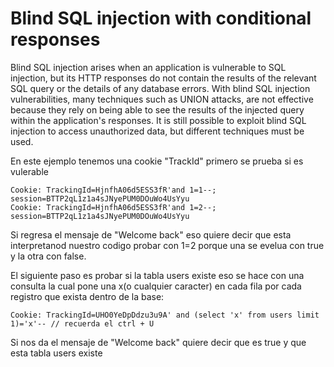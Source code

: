 
# Blind SQL injection with conditional responses

Blind SQL injection arises when an application is vulnerable to SQL injection, but its HTTP responses do not contain the 
results of the relevant SQL query or the details of any database errors.
With blind SQL injection vulnerabilities, many techniques such as UNION attacks,
are not effective because they rely on being able to see the results of the injected query within the application's responses.
It is still possible to exploit blind SQL injection to access unauthorized data, but different techniques must be used.

En este ejemplo tenemos una cookie "TrackId" primero se prueba si es vulerable 

```
Cookie: TrackingId=HjnfhA06d5ESS3fR'and 1=1--; session=BTTP2qL1z1a4sJNyePUM0DOuWo4UsYyu
Cookie: TrackingId=HjnfhA06d5ESS3fR'and 1=2--; session=BTTP2qL1z1a4sJNyePUM0DOuWo4UsYyu
```

Si regresa el mensaje de "Welcome back" eso quiere decir que esta interpretanod nuestro codigo probar con 1=2 porque una se evelua con true
y la otra con false.

El siguiente paso es probar si la tabla users existe eso se hace con una consulta la cual pone una x(o cualquier caracter) 
en cada fila por cada registro que exista dentro de la base:

```
Cookie: TrackingId=UHO0YeDpDdzu3u9A' and (select 'x' from users limit 1)='x'-- // recuerda el ctrl + U

```

Si nos da el mensaje de "Welcome back" quiere decir que es true y que esta tabla users existe
